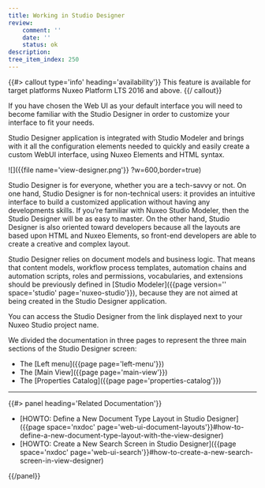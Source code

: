 ```yaml
---
title: Working in Studio Designer
review:
    comment: ''
    date: ''
    status: ok
description:
tree_item_index: 250
---
```

{{#> callout type='info' heading='availability'}}
This feature is available for target platforms Nuxeo Platform LTS 2016 and above.
{{/ callout}}

If you have chosen the Web UI as your default interface you will need to become familiar with the Studio Designer in order to customize your interface to fit your needs.

Studio Designer application is integrated with Studio Modeler and brings with it all the configuration elements needed to quickly and easily create a custom WebUI interface, using Nuxeo Elements and HTML syntax.

![]({{file name='view-designer.png'}} ?w=600,border=true)

Studio Designer is for everyone, whether you are a tech-savvy or not. On one hand, Studio Designer is for non-technical users: it provides an intuitive interface to build a customized application without having any developments skills. If you’re familiar with Nuxeo Studio Modeler, then the Studio Designer will be as easy to master. On the other hand, Studio Designer is also oriented toward developers because all the layouts are based upon HTML and Nuxeo Elements, so front-end developers are able to create a creative and complex layout.

Studio Designer relies on document models and business logic. That means that content models, workflow process templates, automation chains and automation scripts, roles and permissions, vocabularies, and extensions should be previously defined in [Studio Modeler]({{page version='' space='studio' page='nuxeo-studio'}}), because they are not aimed at being created in the Studio Designer application.

You can access the Studio Designer from the link displayed next to your Nuxeo Studio project name.

We divided the documentation in three pages to represent the three main sections of the Studio Designer screen:
- The [Left menu]({{page page='left-menu'}})
- The [Main View]({{page page='main-view'}})
- The [Properties Catalog]({{page page='properties-catalog'}})

* * *

<div class="row" data-equalizer data-equalize-on="medium"><div class="column medium-6">{{#> panel heading='Related Documentation'}}

- [HOWTO: Define a New Document Type Layout in Studio Designer]({{page space='nxdoc' page='web-ui-document-layouts'}}#how-to-define-a-new-document-type-layout-with-the-view-designer)
- [HOWTO: Create a New Search Screen in Studio Designer]({{page space='nxdoc' page='web-ui-search'}}#how-to-create-a-new-search-screen-in-view-designer)

{{/panel}}
</div>
<div class="column medium-6">

</div>
</div>
